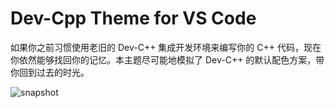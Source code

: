 # Dev-Cpp Theme for VS Code

如果你之前习惯使用老旧的 Dev-C++ 集成开发环境来编写你的 C++ 代码，现在你依然能够找回你的记忆。本主题尽可能地模拟了 Dev-C++ 的默认配色方案，带你回到过去的时光。

![snapshot](https://s2.ax1x.com/2020/02/24/389TsI.png)